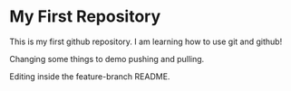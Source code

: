 # My First Repository
This is my first github repository. I am learning how to use git and github!

Changing some things to demo pushing and pulling.

Editing inside the feature-branch README.